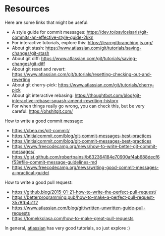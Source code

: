 # Resources 

Here are some links that might be useful:
 
 - A style guide for commit messages: https://dev.to/pavlosisaris/git-commits-an-effective-style-guide-2kkn
 - For interactive tutorials, explore this: https://learngitbranching.js.org/
 - About git stash: https://www.atlassian.com/git/tutorials/saving-changes/git-stash
 - About git diff: https://www.atlassian.com/git/tutorials/saving-changes/git-diff
 - About git reset and revert: https://www.atlassian.com/git/tutorials/resetting-checking-out-and-reverting
 - About git cherry-pick: https://www.atlassian.com/git/tutorials/cherry-pick
 - About git interactive rebasing: https://thoughtbot.com/blog/git-interactive-rebase-squash-amend-rewriting-history
 - For when things really go wrong, you can check this, but be very careful: https://ohshitgit.com/

How to write a good commit message:
 - https://cbea.ms/git-commit/
 - https://initialcommit.com/blog/git-commit-messages-best-practices
 - https://initialcommit.com/blog/git-commit-messages-best-practices
 - https://www.freecodecamp.org/news/how-to-write-better-git-commit-messages/
 - https://gist.github.com/robertpainsi/b632364184e70900af4ab688decf6f53#file-commit-message-guidelines-md
 - https://www.freecodecamp.org/news/writing-good-commit-messages-a-practical-guide/

 How to write a good pull request:
 - https://github.blog/2015-01-21-how-to-write-the-perfect-pull-request/
 - https://betterprogramming.pub/how-to-make-a-perfect-pull-request-3578fb4c112
 - https://www.atlassian.com/blog/git/written-unwritten-guide-pull-requests
 - https://tomekkolasa.com/how-to-make-great-pull-requests


In general, [atlassian](https://www.atlassian.com/git/tutorials/) has very good tutorials, so just explore :) 